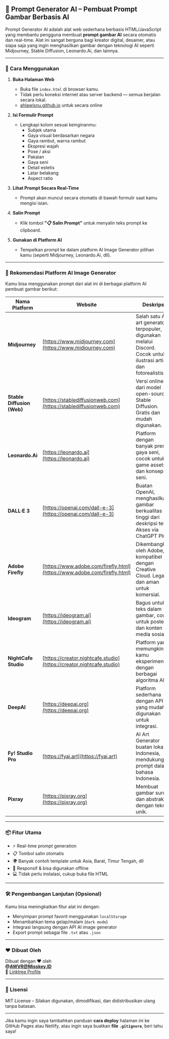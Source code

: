 ## 🎨 Prompt Generator AI – Pembuat Prompt Gambar Berbasis AI

Prompt Generator AI adalah alat web sederhana berbasis HTML/JavaScript yang membantu pengguna membuat **prompt gambar AI** secara otomatis dan real-time. Alat ini sangat berguna bagi kreator digital, desainer, atau siapa saja yang ingin menghasilkan gambar dengan teknologi AI seperti Midjourney, Stable Diffusion, Leonardo.Ai, dan lainnya.

---

### 🔧 Cara Menggunakan

1. **Buka Halaman Web**
   - Buka file `index.html` di browser kamu.
   - Tidak perlu koneksi internet atau server backend — semua berjalan secara lokal.
   - [ahlawisnu.github.io](https://ahlawisnu.github.io) untuk secara online 
2. **Isi Formulir Prompt**
   - Lengkapi kolom sesuai keinginanmu:
     - Subjek utama
     - Gaya visual berdasarkan negara
     - Gaya rambut, warna rambut
     - Ekspresi wajah
     - Pose / aksi
     - Pakaian
     - Gaya seni
     - Detail estetis
     - Latar belakang
     - Aspect ratio

3. **Lihat Prompt Secara Real-Time**
   - Prompt akan muncul secara otomatis di bawah formulir saat kamu mengisi isian.

4. **Salin Prompt**
   - Klik tombol **"📋 Salin Prompt"** untuk menyalin teks prompt ke clipboard.

5. **Gunakan di Platform AI**
   - Tempelkan prompt ke dalam platform AI Image Generator pilihan kamu (seperti Midjourney, Leonardo.Ai, dll).

---

### 🧠 Rekomendasi Platform AI Image Generator

Kamu bisa menggunakan prompt dari alat ini di berbagai platform AI pembuat gambar berikut:

| Nama Platform | Website | Deskripsi |
|---------------|---------|-----------|
| **Midjourney** | [https://www.midjourney.com](https://www.midjourney.com) | Salah satu AI art generator terpopuler, digunakan melalui Discord. Cocok untuk ilustrasi artistik dan fotorealistis. |
| **Stable Diffusion (Web)** | [https://stablediffusionweb.com](https://stablediffusionweb.com) | Versi online dari model open-source Stable Diffusion. Gratis dan mudah digunakan. |
| **Leonardo.Ai** | [https://leonardo.ai](https://leonardo.ai) | Platform dengan banyak preset gaya seni, cocok untuk game assets dan konsep seni. |
| **DALL·E 3** | [https://openai.com/dall-e-3](https://openai.com/dall-e-3) | Buatan OpenAI, menghasilkan gambar berkualitas tinggi dari deskripsi teks. Akses via ChatGPT Plus. |
| **Adobe Firefly** | [https://www.adobe.com/firefly.html](https://www.adobe.com/firefly.html) | Dikembangkan oleh Adobe, kompatibel dengan Creative Cloud. Legal dan aman untuk komersial. |
| **Ideogram** | [https://ideogram.ai](https://ideogram.ai) | Bagus untuk teks dalam gambar, cocok untuk poster dan konten media sosial. |
| **NightCafe Studio** | [https://creator.nightcafe.studio](https://creator.nightcafe.studio) | Platform yang memungkinkan kamu eksperimen dengan berbagai algoritma AI. |
| **DeepAI** | [https://deepai.org](https://deepai.org) | Platform sederhana dengan API yang mudah digunakan untuk integrasi. |
| **Fy! Studio Pro** | [https://fyai.art](https://fyai.art) | AI Art Generator buatan lokal Indonesia, mendukung prompt dalam bahasa Indonesia. |
| **Pixray** | [https://pixray.org](https://pixray.org) | Membuat gambar surreal dan abstrak dengan teknik unik. |

---

### 📦 Fitur Utama

- ⚡ Real-time prompt generation
- 📋 Tombol salin otomatis
- 🌍 Banyak contoh template untuk Asia, Barat, Timur Tengah, dll
- 📱 Responsif & bisa digunakan offline
- 💻 Tidak perlu instalasi, cukup buka file HTML

---

### 🛠️ Pengembangan Lanjutan (Opsional)

Kamu bisa meningkatkan fitur alat ini dengan:

- Menyimpan prompt favorit menggunakan `localStorage`
- Menambahkan tema gelap/malam (`dark mode`)
- Integrasi langsung dengan API AI image generator
- Export prompt sebagai file `.txt` atau `.json`

---

### ❤️ Dibuat Oleh

Dibuat dengan ❤️ oleh  
**@AWVR@Misskey.ID**  
🔗 [Linktree Profile](https://linktr.ee/ahladigital)

---

### 📄 Lisensi

MIT License – Silakan digunakan, dimodifikasi, dan didistribusikan ulang tanpa batasan.

---

Jika kamu ingin saya tambahkan panduan **cara deploy** halaman ini ke GitHub Pages atau Netlify, atau ingin saya buatkan **file `.gitignore`**, beri tahu saya!
